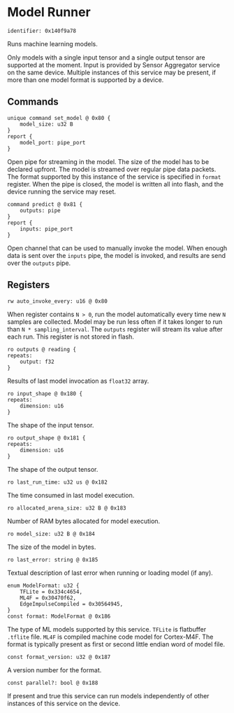 # Model Runner

    identifier: 0x140f9a78

Runs machine learning models.

Only models with a single input tensor and a single output tensor are supported at the moment.
Input is provided by Sensor Aggregator service on the same device.
Multiple instances of this service may be present, if more than one model format is supported by a device.

## Commands

    unique command set_model @ 0x80 {
        model_size: u32 B
    }
    report {
        model_port: pipe_port
    }

Open pipe for streaming in the model. The size of the model has to be declared upfront.
The model is streamed over regular pipe data packets.
The format supported by this instance of the service is specified in `format` register.
When the pipe is closed, the model is written all into flash, and the device running the service may reset.

    command predict @ 0x81 {
        outputs: pipe
    }
    report {
        inputs: pipe_port
    }

Open channel that can be used to manually invoke the model. When enough data is sent over the `inputs` pipe, the model is invoked,
and results are send over the `outputs` pipe.

## Registers

    rw auto_invoke_every: u16 @ 0x80

When register contains `N > 0`, run the model automatically every time new `N` samples are collected.
Model may be run less often if it takes longer to run than `N * sampling_interval`.
The `outputs` register will stream its value after each run.
This register is not stored in flash.

    ro outputs @ reading {
    repeats:
        output: f32
    }

Results of last model invocation as `float32` array.

    ro input_shape @ 0x180 {
    repeats:
        dimension: u16
    }

The shape of the input tensor.

    ro output_shape @ 0x181 {
    repeats:
        dimension: u16
    }

The shape of the output tensor.

    ro last_run_time: u32 us @ 0x182

The time consumed in last model execution.

    ro allocated_arena_size: u32 B @ 0x183

Number of RAM bytes allocated for model execution.

    ro model_size: u32 B @ 0x184

The size of the model in bytes.

    ro last_error: string @ 0x185

Textual description of last error when running or loading model (if any).

    enum ModelFormat: u32 {
        TFLite = 0x334c4654,
        ML4F = 0x30470f62,
        EdgeImpulseCompiled = 0x30564945,
    }
    const format: ModelFormat @ 0x186

The type of ML models supported by this service.
`TFLite` is flatbuffer `.tflite` file.
`ML4F` is compiled machine code model for Cortex-M4F.
The format is typically present as first or second little endian word of model file.

    const format_version: u32 @ 0x187

A version number for the format.

    const parallel?: bool @ 0x188

If present and true this service can run models independently of other
instances of this service on the device.
